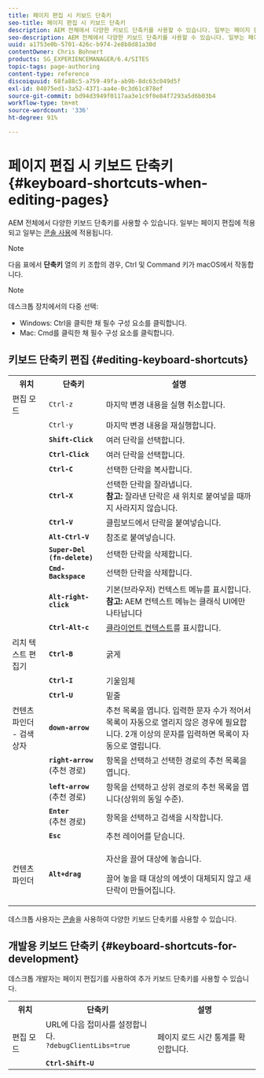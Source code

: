 ```yaml
---
title: 페이지 편집 시 키보드 단축키
seo-title: 페이지 편집 시 키보드 단축키
description: AEM 전체에서 다양한 키보드 단축키를 사용할 수 있습니다. 일부는 페이지 편집에 적용되고 일부는 콘솔 사용에 적용됩니다.
seo-description: AEM 전체에서 다양한 키보드 단축키를 사용할 수 있습니다. 일부는 페이지 편집에 적용되고 일부는 콘솔 사용에 적용됩니다.
uuid: a1753e0b-5701-426c-b974-2e8b8d81a30d
contentOwner: Chris Bohnert
products: SG_EXPERIENCEMANAGER/6.4/SITES
topic-tags: page-authoring
content-type: reference
discoiquuid: 68fa88c5-a759-49fa-ab9b-8dc63c049d5f
exl-id: 04075ed1-3a52-4371-aa4e-0c3d61c878ef
source-git-commit: bd94d3949f0117aa3e1c9f0e84f7293a5d6b03b4
workflow-type: tm+mt
source-wordcount: '336'
ht-degree: 91%

---
```


# 페이지 편집 시 키보드 단축키{#keyboard-shortcuts-when-editing-pages}

AEM 전체에서 다양한 키보드 단축키를 사용할 수 있습니다. 일부는 페이지 편집에 적용되고 일부는 [콘솔 사용](/help/sites-classic-ui-authoring/author-env-keyboard-shortcuts.md)에 적용됩니다.

>[!NOTE]
>
>다음 표에서 **단축키** 열의 키 조합의 경우, Ctrl 및 Command 키가 macOS에서 작동합니다.

>[!NOTE]
>
>데스크톱 장치에서의 다중 선택:
>
>* Windows: Ctrl을 클릭한 채 필수 구성 요소를 클릭합니다.
>* Mac: Cmd를 클릭한 채 필수 구성 요소를 클릭합니다.

>



## 키보드 단축키 편집 {#editing-keyboard-shortcuts}

<table> 
 <tbody> 
  <tr> 
   <th>위치</th> 
   <th>단축키</th> 
   <th>설명</th> 
  </tr> 
  <tr> 
   <td>편집 모드</td> 
   <td><code>Ctrl-z</code></td> 
   <td>마지막 변경 내용을 실행 취소합니다.</td> 
  </tr> 
  <tr> 
   <td> </td> 
   <td><code>Ctrl-y</code></td> 
   <td>마지막 변경 내용을 재실행합니다.</td> 
  </tr> 
  <tr> 
   <td> </td> 
   <td><strong><code>Shift-Click</code></strong></td> 
   <td>여러 단락을 선택합니다.</td> 
  </tr> 
  <tr> 
   <td> </td> 
   <td><strong><code>Ctrl-Click</code></strong></td> 
   <td>여러 단락을 선택합니다.</td> 
  </tr> 
  <tr> 
   <td> </td> 
   <td><strong><code>Ctrl-C</code></strong></td> 
   <td>선택한 단락을 복사합니다.</td> 
  </tr> 
  <tr> 
   <td> </td> 
   <td><strong><code>Ctrl-X</code></strong></td> 
   <td>선택한 단락을 잘라냅니다.<strong><br /> 참고:</strong> 잘라낸 단락은 새 위치로 붙여넣을 때까지 사라지지 않습니다.</td> 
  </tr> 
  <tr> 
   <td> </td> 
   <td><strong><code>Ctrl-V</code></strong></td> 
   <td>클립보드에서 단락을 붙여넣습니다.</td> 
  </tr> 
  <tr> 
   <td> </td> 
   <td><strong><code>Alt-Ctrl-V</code></strong></td> 
   <td>참조로 붙여넣습니다.</td> 
  </tr> 
  <tr> 
   <td> </td> 
   <td><strong><code>Super-Del (fn-delete)</code></strong></td> 
   <td>선택한 단락을 삭제합니다.</td> 
  </tr> 
  <tr> 
   <td> </td> 
   <td><strong><code>Cmd-Backspace</code></strong></td> 
   <td>선택한 단락을 삭제합니다.</td> 
  </tr> 
  <tr> 
   <td> </td> 
   <td><strong><code>Alt-right-click</code></strong></td> 
   <td>기본(브라우저) 컨텍스트 메뉴를 표시합니다.<br />
<strong>참고:</strong> AEM 컨텍스트 메뉴는 클래식 UI에만 나타납니다</td> 
  </tr> 
  <tr> 
   <td> </td> 
   <td><strong><code>Ctrl-Alt-c</code></strong></td> 
   <td><a href="/help/sites-administering/client-context.md">클라이언트 컨텍스트</a>를 표시합니다.</td> 
  </tr> 
  <tr> 
   <td>리치 텍스트 편집기<br /> </td> 
   <td><strong><code>Ctrl-B</code></strong><br /> </td> 
   <td>굵게</td> 
  </tr> 
  <tr> 
   <td> </td> 
   <td><strong><code>Ctrl-I</code></strong><br /> </td> 
   <td>기울임체<br /> </td> 
  </tr> 
  <tr> 
   <td> </td> 
   <td><strong><code>Ctrl-U</code></strong><br /> </td> 
   <td>밑줄</td> 
  </tr> 
  <tr> 
   <td>컨텐츠 파인더 - 검색 상자</td> 
   <td><strong><code>down-arrow</code></strong></td> 
   <td>추천 목록을 엽니다. 입력한 문자 수가 적어서 목록이 자동으로 열리지 않은 경우에 필요합니다. 2개 이상의 문자를 입력하면 목록이 자동으로 열립니다.</td> 
  </tr> 
  <tr> 
   <td> </td> 
   <td><strong><code>right-arrow</code></strong><br /> (추천 경로)</td> 
   <td>항목을 선택하고 선택한 경로의 추천 목록을 엽니다.</td> 
  </tr> 
  <tr> 
   <td> </td> 
   <td><strong><code>left-arrow</code></strong><br /> (추천 경로)</td> 
   <td>항목을 선택하고 상위 경로의 추천 목록을 엽니다(상위의 동일 수준).</td> 
  </tr> 
  <tr> 
   <td> </td> 
   <td><strong><code>Enter</code></strong><br /> (추천 경로)</td> 
   <td>항목을 선택하고 검색을 시작합니다.</td> 
  </tr> 
  <tr> 
   <td> </td> 
   <td><strong><code>Esc</code></strong></td> 
   <td>추천 레이어를 닫습니다.</td> 
  </tr> 
  <tr> 
   <td>컨텐츠 파인더<br /> </td> 
   <td><strong><code>Alt+drag</code></strong></td> 
   <td><p>자산을 끌어 대상에 놓습니다.</p> <p>끌어 놓을 때 대상의 에셋이 대체되지 않고 새 단락이 만들어집니다.</p> </td> 
  </tr> 
 </tbody> 
</table>

데스크톱 사용자는 [콘솔](/help/sites-classic-ui-authoring/author-env-keyboard-shortcuts.md)을 사용하여 다양한 키보드 단축키를 사용할 수 있습니다.

## 개발용 키보드 단축키 {#keyboard-shortcuts-for-development}

데스크톱 개발자는 페이지 편집기를 사용하여 추가 키보드 단축키를 사용할 수 있습니다.

<table> 
 <tbody> 
  <tr> 
   <th>위치</th> 
   <th>단축키</th> 
   <th>설명</th> 
  </tr> 
  <tr> 
   <td>편집 모드</td> 
   <td>URL에 다음 접미사를 설정합니다.<br /> <code>?debugClientLibs=true</code><br /><br /> <strong><code>Ctrl-Shift-U</code></strong></td> 
   <td>페이지 로드 시간 통계를 확인합니다.</td> 
  </tr> 
 </tbody> 
</table>
